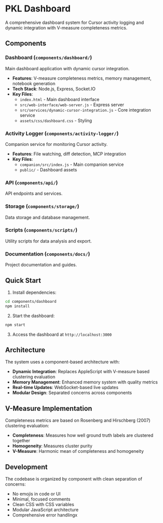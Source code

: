 # PKL Dashboard

A comprehensive dashboard system for Cursor activity logging and dynamic integration with V-measure completeness metrics.

## Components

### Dashboard (`components/dashboard/`)
Main dashboard application with dynamic cursor integration.

- **Features**: V-measure completeness metrics, memory management, notebook generation
- **Tech Stack**: Node.js, Express, Socket.IO
- **Key Files**: 
  - `index.html` - Main dashboard interface
  - `src/web-interface/web-server.js` - Express server
  - `src/services/dynamic-cursor-integration.js` - Core integration service
  - `assets/css/dashboard.css` - Styling

### Activity Logger (`components/activity-logger/`)
Companion service for monitoring Cursor activity.

- **Features**: File watching, diff detection, MCP integration
- **Key Files**:
  - `companion/src/index.js` - Main companion service
  - `public/` - Dashboard assets

### API (`components/api/`)
API endpoints and services.

### Storage (`components/storage/`)
Data storage and database management.

### Scripts (`components/scripts/`)
Utility scripts for data analysis and export.

### Documentation (`components/docs/`)
Project documentation and guides.

## Quick Start

1. Install dependencies:
```bash
cd components/dashboard
npm install
```

2. Start the dashboard:
```bash
npm start
```

3. Access the dashboard at `http://localhost:3000`

## Architecture

The system uses a component-based architecture with:

- **Dynamic Integration**: Replaces AppleScript with V-measure based clustering evaluation
- **Memory Management**: Enhanced memory system with quality metrics
- **Real-time Updates**: WebSocket-based live updates
- **Modular Design**: Separated concerns across components

## V-Measure Implementation

Completeness metrics are based on Rosenberg and Hirschberg (2007) clustering evaluation:

- **Completeness**: Measures how well ground truth labels are clustered together
- **Homogeneity**: Measures cluster purity
- **V-Measure**: Harmonic mean of completeness and homogeneity

## Development

The codebase is organized by component with clean separation of concerns:

- No emojis in code or UI
- Minimal, focused comments
- Clean CSS with CSS variables
- Modular JavaScript architecture
- Comprehensive error handlingx